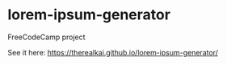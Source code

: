 # lorem-ipsum-generator
FreeCodeCamp project 

See it here: https://therealkai.github.io/lorem-ipsum-generator/
